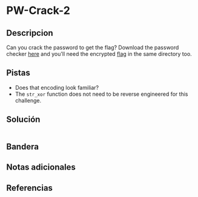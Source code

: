 # PW-Crack-2

## Descripcion
Can you crack the password to get the flag? Download the password checker [here](https://artifacts.picoctf.net/c/14/level2.py) and you'll need the encrypted [flag](https://artifacts.picoctf.net/c/14/level2.flag.txt.enc) in the same directory too.

## Pistas
- Does that encoding look familiar?
- The `str_xor` function does not need to be reverse engineered for this challenge.

## Solución

```
```

## Bandera

## Notas adicionales

## Referencias
